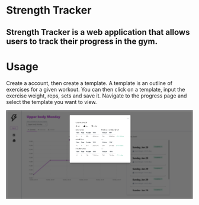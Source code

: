 # Strength Tracker

## Strength Tracker is a web application that allows users to track their progress in the gym.

# Usage

Create a account, then create a template. A template is an outline of exercises for a given workout. 
You can then click on a template, input the exercise weight, reps, sets and save it. 
Navigate to the progress page and select the template you want to view.

![project image](./client/public/Strength_log.png)
